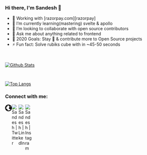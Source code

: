### Hi there, I'm Sandesh 👋

- 🔭 Working with [razorpay.com][razorpay]
- 🌱 I’m currently learning(mastering) svelte & apollo
- 👯 I’m looking to collaborate with open source contributors
- 💬 Ask me about anything related to frontend
- 🥅 2020 Goals: Stay 🏡 & contribute more to Open Source projects
- ⚡ Fun fact: Solve rubiks cube with in ~45-50 seconds

<br />

[![Github Stats](https://github-readme-stats.vercel.app/api?username=sandeshdamkondwar&show_icons=true)](https://github.com/sandeshdamkondwar)

<br />

[![Top Langs](https://github-readme-stats.vercel.app/api/top-langs/?username=sandeshdamkondwar&hide=html,css)](https://github.com/sandeshdamkondwar)


### Connect with me:

[<img align="left" alt="sandeshd.tech" width="22px" src="https://raw.githubusercontent.com/iconic/open-iconic/master/svg/globe.svg" />][website]
[<img align="left" alt="Sandesh | Twitter" width="22px" src="https://cdn.jsdelivr.net/npm/simple-icons@v3/icons/twitter.svg" />][twitter]
[<img align="left" alt="Sandesh | LinkedIn" width="22px" src="https://cdn.jsdelivr.net/npm/simple-icons@v3/icons/linkedin.svg" />][linkedin]
[<img align="left" alt="Sandesh | Instagram" width="22px" src="https://cdn.jsdelivr.net/npm/simple-icons@v3/icons/instagram.svg" />][instagram]



[website]: http://sandeshd.tech
[swiggy]: https://swiggy.in
[twitter]: https://twitter.com/sandydamy
[instagram]: https://instagram.com/sandydamy
[linkedin]: https://www.linkedin.com/in/sandeshdamkondwar
